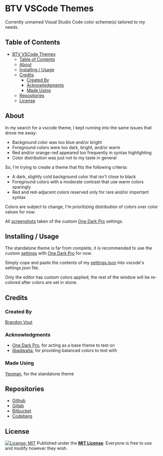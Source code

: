 # BTV VSCode Themes

Currently unnamed Visual Studio Code color scheme(s) tailored to my needs.

## Table of Contents

- [BTV VSCode Themes](#btv-vscode-themes)
  - [Table of Contents](#table-of-contents)
  - [About](#about)
  - [Installing / Usage](#installing--usage)
  - [Credits](#credits)
    - [Created By](#created-by)
    - [Acknowledgments](#acknowledgments)
    - [Made Using](#made-using)
  - [Repositories](#repositories)
  - [License](#license)

## About

In my search for a vscode theme, I kept running into the same issues that drove me away:

- Background color was too blue and/or bright
- Foreground colors were too dark, bright, and/or warm
- Red and/or orange-red appeared too frequently in syntax highlighting
- Color distribution was just not to my taste in general

So, I'm trying to create a theme that fits the following criteria:

- A dark, slightly cold background color that isn't close to black
- Foreground colors with a moderate contrast that use warm colors sparingly
- Red and red-adjacent colors reserved only for rare and/or important syntax

Colors are subject to change, I'm prioritizing distribution of colors over color values for now.

All [screenshots](./screenshots/) taken of the custom [One Dark Pro](https://github.com/Binaryify/OneDark-Pro) settings.

## Installing / Usage

The standalone theme is far from complete, it is recommended to use the custom [settings](./settings/settings.json) with [One Dark Pro](https://github.com/Binaryify/OneDark-Pro) for now.

Simply cope and paste the contents of my [settings.json](./settings/settings.json) into vscode's settings.json file.

Only the editor has custom colors applied, the rest of the window will be re-colored after colors are set in stone.

## Credits

### Created By

[Brandon Vout](https://brandonvout.com/)

### Acknowledgments

- [One Dark Pro](https://github.com/Binaryify/OneDark-Pro), for acting as a base theme to test on
- [libadwaita](https://gnome.pages.gitlab.gnome.org/libadwaita/), for providing balanced colors to test with

### Made Using

[Yeoman](https://yeoman.io), for the standalone theme

## Repositories

- [Github](https://github.com/brandonvout/vscode-themes)
- [Gitlab](https://gitlab.com/brandonvout/vscode-themes)
- [Bitbucket](https://bitbucket.org/BrandonVout/vscode-themes/src)
- [Codeberg](https://codeberg.org/BrandonVout/vscode-themes)

## License

[![License: MIT](https://img.shields.io/badge/License-MIT-yellow.svg)](https://opensource.org/licenses/MIT)
Published under the **[MIT License](./LICENSE)**. Everyone is free to use and modify however they wish.
